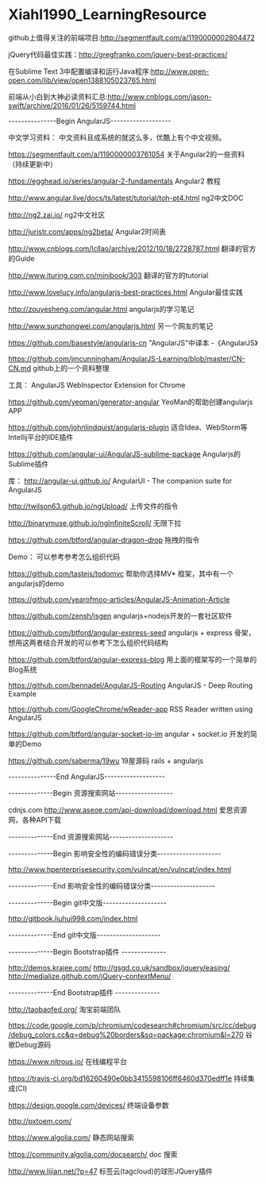 # Xiahl1990_LearningResource
github上值得关注的前端项目:http://segmentfault.com/a/1190000002804472

jQuery代码最佳实践：http://gregfranko.com/jquery-best-practices/

在Sublime Text 3中配置编译和运行Java程序:http://www.open-open.com/lib/view/open1388105023765.html

前端从小白到大神必读资料汇总:http://www.cnblogs.com/jason-swift/archive/2016/01/26/5159744.html


---------------Begin AngularJS-------------------

中文学习资料：
中文资料且成系统的就这么多，优酷上有个中文视频。

https://segmentfault.com/a/1190000003761054   关于Angular2的一些资料（持续更新中）

https://egghead.io/series/angular-2-fundamentals  Angular2 教程

http://www.angular.live/docs/ts/latest/tutorial/toh-pt4.html ng2中文DOC

http://ng2.zai.io/ ng2中文社区

http://juristr.com/apps/ng2beta/ Angular2时间表

http://www.cnblogs.com/lcllao/archive/2012/10/18/2728787.html   翻译的官方的Guide

http://www.ituring.com.cn/minibook/303  翻译的官方的tutorial

http://www.lovelucy.info/angularjs-best-practices.html  Angular最佳实践

http://zouyesheng.com/angular.html  angularjs的学习笔记

http://www.sunzhongwei.com/angularjs.html 另一个网友的笔记

https://github.com/basestyle/angularjs-cn  "AngularJS"中译本 -《AngularJS》

https://github.com/jmcunningham/AngularJS-Learning/blob/master/CN-CN.md  github上的一个资料整理

工具：
AngularJS WebInspector Extension for Chrome

https://github.com/yeoman/generator-angular   YeoMan的帮助创建angularjs APP

https://github.com/johnlindquist/angularjs-plugin 适合Idea、WebStorm等Intellij平台的IDE插件

https://github.com/angular-ui/AngularJS-sublime-package  Angularjs的Sublime插件

库：
http://angular-ui.github.io/  AngularUI - The companion suite for AngularJS

http://twilson63.github.io/ngUpload/  上传文件的指令

http://binarymuse.github.io/ngInfiniteScroll/ 无限下拉

https://github.com/btford/angular-dragon-drop  拖拽的指令

 

Demo：
可以参考参考怎么组织代码

https://github.com/tastejs/todomvc   帮助你选择MV* 框架，其中有一个angularjs的demo

https://github.com/yearofmoo-articles/AngularJS-Animation-Article 

https://github.com/zensh/jsgen  angularjs+nodejs开发的一套社区软件

https://github.com/btford/angular-express-seed angularjs + express 骨架，想用这两者结合开发的可以参考下怎么组织代码结构

https://github.com/btford/angular-express-blog 用上面的框架写的一个简单的Blog系统

https://github.com/bennadel/AngularJS-Routing AngularJS - Deep Routing Example

https://github.com/GoogleChrome/wReader-app  RSS Reader written using AngularJS

https://github.com/btford/angular-socket-io-im  angular + socket.io 开发的简单的Demo

https://github.com/saberma/19wu 19屋源码 rails + angularjs

---------------End AngularJS-------------------


--------------Begin 资源搜索网站------------------

cdnjs.com 
http://www.aseoe.com/api-download/download.html  爱思资源网，各种API下载

--------------End 资源搜索网站--------------------


--------------Begin 影响安全性的编码错误分类--------------------

http://www.hpenterprisesecurity.com/vulncat/en/vulncat/index.html

--------------End   影响安全性的编码错误分类--------------------

--------------Begin git中文版--------------------

http://gitbook.liuhui998.com/index.html

--------------End git中文版--------------------

--------------Begin Bootstrap插件 --------------

http://demos.krajee.com/
http://gsgd.co.uk/sandbox/jquery/easing/
http://medialize.github.com/jQuery-contextMenu/

--------------End Bootstrap插件 --------------

http://taobaofed.org/  淘宝前端团队

https://code.google.com/p/chromium/codesearch#chromium/src/cc/debug/debug_colors.cc&q=debug%20borders&sq=package:chromium&l=270  谷歌Debug源码

https://www.nitrous.io/  在线编程平台

https://travis-ci.org/bd16260490e0bb3415598106ff6460d370edff1e   持续集成(CI)

https://design.google.com/devices/ 终端设备参数

http://pxtoem.com/

https://www.algolia.com/ 静态网站搜索

https://community.algolia.com/docsearch/ doc 搜索

http://www.lijian.net/?p=47 标签云(tagcloud)的球形JQuery插件 
